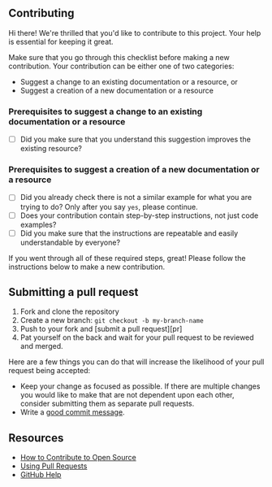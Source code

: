 ## Contributing

Hi there! We're thrilled that you'd like to contribute to this project. Your help is essential for keeping it great.

Make sure that you go through this checklist before making a new contribution. Your contribution can be either one of two categories:

- Suggest a change to an existing documentation or a resource, or
- Suggest a creation of a new documentation or a resource

### Prerequisites to suggest a change to an existing documentation or a resource

- [ ] Did you make sure that you understand this suggestion improves the existing resource?

### Prerequisites to suggest a creation of a new documentation or a resource

- [ ] Did you already check there is not a similar example for what you are trying to do? Only after you say `yes`, please continue.
- [ ] Does your contribution contain step-by-step instructions, not just code examples?
- [ ] Did you make sure that the instructions are repeatable and easily understandable by everyone?

If you went through all of these required steps, great! Please follow the instructions below to make a new contribution.

## Submitting a pull request

1. Fork and clone the repository
1. Create a new branch: `git checkout -b my-branch-name`
1. Push to your fork and [submit a pull request][pr]
1. Pat yourself on the back and wait for your pull request to be reviewed and merged.

Here are a few things you can do that will increase the likelihood of your pull request being accepted:

- Keep your change as focused as possible. If there are multiple changes you would like to make that are not dependent upon each other, consider submitting them as separate pull requests.
- Write a [good commit message](http://tbaggery.com/2008/04/19/a-note-about-git-commit-messages.html).

## Resources

- [How to Contribute to Open Source](https://opensource.guide/how-to-contribute/)
- [Using Pull Requests](https://help.github.com/articles/about-pull-requests/)
- [GitHub Help](https://help.github.com)
